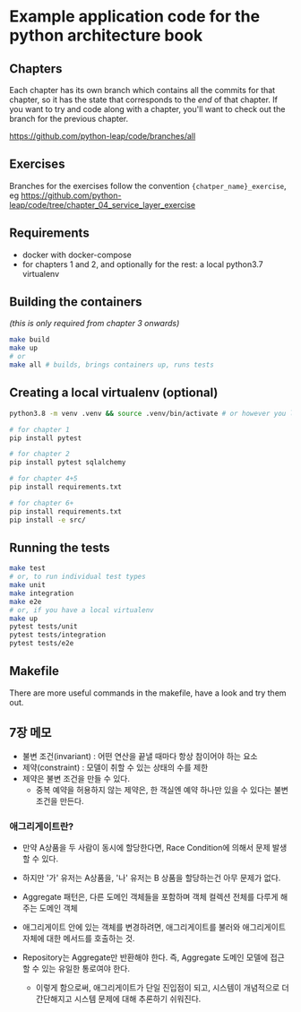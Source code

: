# Example application code for the python architecture book

## Chapters

Each chapter has its own branch which contains all the commits for that chapter,
so it has the state that corresponds to the _end_ of that chapter. If you want
to try and code along with a chapter, you'll want to check out the branch for the
previous chapter.

https://github.com/python-leap/code/branches/all

## Exercises

Branches for the exercises follow the convention `{chatper_name}_exercise`, eg
https://github.com/python-leap/code/tree/chapter_04_service_layer_exercise

## Requirements

- docker with docker-compose
- for chapters 1 and 2, and optionally for the rest: a local python3.7 virtualenv

## Building the containers

_(this is only required from chapter 3 onwards)_

```sh
make build
make up
# or
make all # builds, brings containers up, runs tests
```

## Creating a local virtualenv (optional)

```sh
python3.8 -m venv .venv && source .venv/bin/activate # or however you like to create virtualenvs

# for chapter 1
pip install pytest

# for chapter 2
pip install pytest sqlalchemy

# for chapter 4+5
pip install requirements.txt

# for chapter 6+
pip install requirements.txt
pip install -e src/
```

<!-- TODO: use a make pipinstall command -->

## Running the tests

```sh
make test
# or, to run individual test types
make unit
make integration
make e2e
# or, if you have a local virtualenv
make up
pytest tests/unit
pytest tests/integration
pytest tests/e2e
```

## Makefile

There are more useful commands in the makefile, have a look and try them out.

## 7장 메모

- 불변 조건(invariant) : 어떤 연산을 끝낼 때마다 항상 참이어야 하는 요소
- 제약(constraint) : 모델이 취할 수 있는 상태의 수를 제한
- 제약은 불변 조건을 만들 수 있다.
  - 중복 예약을 허용하지 않는 제약은, 한 객실엔 예약 하나만 있을 수 있다는 불변조건을 만든다.

### 애그리게이트란?

- 만약 A상품을 두 사람이 동시에 할당한다면, Race Condition에 의해서 문제 발생할 수 있다.
- 하지만 '가' 유저는 A상품을, '나' 유저는 B 상품을 할당하는건 아무 문제가 없다.

- Aggregate 패턴은, 다른 도메인 객체들을 포함하며 객체 컬렉션 전체를 다루게 해 주는 도메인 객체
- 애그리게이트 안에 있는 객체를 변경하려면, 애그리게이트를 불러와 애그리게이트 자체에 대한 메서드를 호출하는 것.

- Repository는 Aggregate만 반환해야 한다. 즉, Aggregate 도메인 모델에 접근할 수 있는 유일한 통로여야 한다.
  - 이렇게 함으로써, 애그리게이트가 단일 진입점이 되고, 시스템이 개념적으로 더 간단해지고 시스템 문제에 대해 추론하기 쉬워진다.
